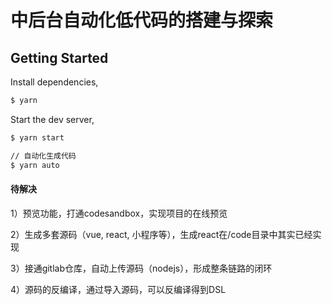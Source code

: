 # 中后台自动化低代码的搭建与探索

## Getting Started

Install dependencies,

```bash
$ yarn
```

Start the dev server,

```bash
$ yarn start
```
```bash
// 自动化生成代码
$ yarn auto
```
#### 待解决
1）预览功能，打通codesandbox，实现项目的在线预览

2）生成多套源码（vue, react, 小程序等），生成react在/code目录中其实已经实现

3）接通gitlab仓库，自动上传源码（nodejs），形成整条链路的闭环

4）源码的反编译，通过导入源码，可以反编译得到DSL


